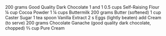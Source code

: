 200 grams	Good Quality Dark Chocolate
1 and 1 0.5 cups	Self-Raising Flour
¼ cup	Cocoa Powder
1 ¼ cups	Buttermilk
200 grams	Butter (softened)
1 cup	Caster Sugar
1 tea spoon	Vanilla Extract
2 s	Eggs (lightly beaten)
add	Cream (to serve)
200 grams	Chocolate Ganache (good quality dark chocolate, chopped)
⅔ cup	Pure Cream